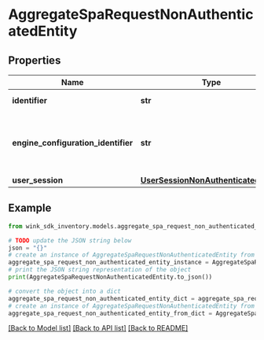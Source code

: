 # AggregateSpaRequestNonAuthenticatedEntity


## Properties

Name | Type | Description | Notes
------------ | ------------- | ------------- | -------------
**identifier** | **str** | Record identifier | 
**engine_configuration_identifier** | **str** | The configuration identifier that was used during this call. | [optional] 
**user_session** | [**UserSessionNonAuthenticatedEntity**](UserSessionNonAuthenticatedEntity.md) |  | 

## Example

```python
from wink_sdk_inventory.models.aggregate_spa_request_non_authenticated_entity import AggregateSpaRequestNonAuthenticatedEntity

# TODO update the JSON string below
json = "{}"
# create an instance of AggregateSpaRequestNonAuthenticatedEntity from a JSON string
aggregate_spa_request_non_authenticated_entity_instance = AggregateSpaRequestNonAuthenticatedEntity.from_json(json)
# print the JSON string representation of the object
print(AggregateSpaRequestNonAuthenticatedEntity.to_json())

# convert the object into a dict
aggregate_spa_request_non_authenticated_entity_dict = aggregate_spa_request_non_authenticated_entity_instance.to_dict()
# create an instance of AggregateSpaRequestNonAuthenticatedEntity from a dict
aggregate_spa_request_non_authenticated_entity_from_dict = AggregateSpaRequestNonAuthenticatedEntity.from_dict(aggregate_spa_request_non_authenticated_entity_dict)
```
[[Back to Model list]](../README.md#documentation-for-models) [[Back to API list]](../README.md#documentation-for-api-endpoints) [[Back to README]](../README.md)


